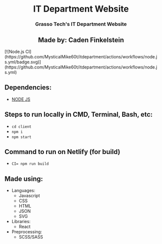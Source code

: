 <div align="left">
<h1 align="center" border="none">IT Department Website</h1>
<h3 align="center">Grasso Tech's IT Department Website</h3>
<h2 align="center">Made by: Caden Finkelstein</h2>
[![Node.js CI](https://github.com/MysticalMike60t/itdepartment/actions/workflows/node.js.yml/badge.svg)](https://github.com/MysticalMike60t/itdepartment/actions/workflows/node.js.yml)
<h2>Dependencies:</h2>
<ul>
    <li>
        <a href="https://nodejs.org/en/">NODE JS</a>
    </li>
</ul>
<h2>Steps to run locally in CMD, Terminal, Bash, etc:</h2>
<ul>
    <li>
        <code>cd client</code>
    </li>
    <li>
        <code>npm i</code>
    </li>
    <li>
        <code>npm start</code>
    </li>
</ul>
<h2>Command to run on Netlify (for build)</h2>
<ul>
    <li>
        <code>CI= npm run build</code>
    </li>
</ul>
<h2>Made using:</h2>
    <ul>
        <li>
            Languages:
            <ul>
                <li>Javascript</li>
                <li>CSS</li>
                <li>HTML</li>
                <li>JSON</li>
                <li>SVG</li>
            </uL>
        </li>
        <li>
            Libraries:
            <ul>
                <li>React</li>
            </ul>
        </li>
        <li>
            Preprocessing:
            <ul>
                <li>SCSS/SASS</li>
            </ul>
        </li>
    </ul>
</div>
